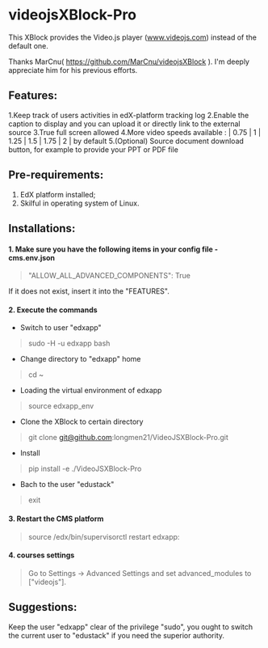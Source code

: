videojsXBlock-Pro
=========

This XBlock provides the Video.js player (www.videojs.com) instead of the default one.

Thanks MarCnu( https://github.com/MarCnu/videojsXBlock ). I'm deeply appreciate him for his previous efforts. 

## Features:
1.Keep track of users activities in edX-platform tracking log
2.Enable the caption to display and you can upload it or directly link to the external source
3.True full screen allowed
4.More video speeds available : | 0.75 | 1 | 1.25 | 1.5 | 1.75 | 2 | by default
5.(Optional) Source document download button, for example to provide your PPT or PDF file

## Pre-requirements:
  1. EdX platform installed;
  2. Skilful in operating system of Linux.

## Installations:
#### 1. Make sure you have the following items in your config file - cms.env.json
  
  > "ALLOW_ALL_ADVANCED_COMPONENTS": True
  
  If it does not exist, insert it into the "FEATURES".
  
#### 2. Execute the commands
  * Switch to user "edxapp"
  
  >sudo -H -u edxapp bash
  * Change directory to "edxapp" home
  
  >cd ~
  * Loading the virtual environment of edxapp
  
  >source edxapp_env
  * Clone the XBlock to certain directory
  
  >git clone git@github.com:longmen21/VideoJSXBlock-Pro.git
  * Install
  
  >pip install -e ./VideoJSXBlock-Pro
  * Bach to the user "edustack"
  
  >exit
    
#### 3. Restart the CMS platform
  
  >source /edx/bin/supervisorctl restart edxapp:

#### 4. courses settings
  
  >Go to Settings -> Advanced Settings and set advanced_modules to ["videojs"].

## Suggestions:
  Keep the user "edxapp" clear of the privilege "sudo", you ought to switch the current user to "edustack" if you need the superior authority.

